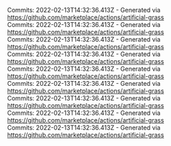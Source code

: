 Commits: 2022-02-13T14:32:36.413Z - Generated via https://github.com/marketplace/actions/artificial-grass
<br>
Commits: 2022-02-13T14:32:36.413Z - Generated via https://github.com/marketplace/actions/artificial-grass
<br>
Commits: 2022-02-13T14:32:36.413Z - Generated via https://github.com/marketplace/actions/artificial-grass
<br>
Commits: 2022-02-13T14:32:36.413Z - Generated via https://github.com/marketplace/actions/artificial-grass
<br>
Commits: 2022-02-13T14:32:36.413Z - Generated via https://github.com/marketplace/actions/artificial-grass
<br>
Commits: 2022-02-13T14:32:36.413Z - Generated via https://github.com/marketplace/actions/artificial-grass
<br>
Commits: 2022-02-13T14:32:36.413Z - Generated via https://github.com/marketplace/actions/artificial-grass
<br>
Commits: 2022-02-13T14:32:36.413Z - Generated via https://github.com/marketplace/actions/artificial-grass
<br>
Commits: 2022-02-13T14:32:36.413Z - Generated via https://github.com/marketplace/actions/artificial-grass
<br>

